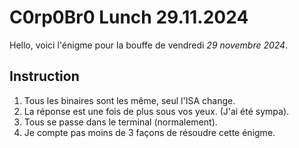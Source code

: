 C0rp0Br0 Lunch 29.11.2024
=========================



Hello, voici l'énigme pour la bouffe de vendredi *29 novembre 2024*.

## Instruction

1. Tous les binaires sont les même, seul l'ISA change.
2. La réponse est une fois de plus sous vos yeux. (J'ai été sympa).
3. Tous se passe dans le terminal (normalement).
4. Je compte pas moins de 3 façons de résoudre cette énigme.
